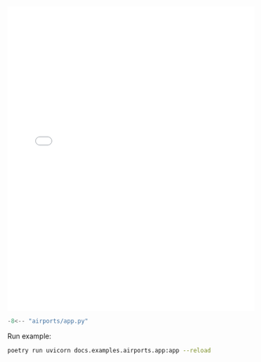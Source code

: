 <iframe src="app.html" height="620px", width="100%" style="border:none;"></iframe>

```python
-8<-- "airports/app.py"
```

Run example:

``` bash
poetry run uvicorn docs.examples.airports.app:app --reload
```
